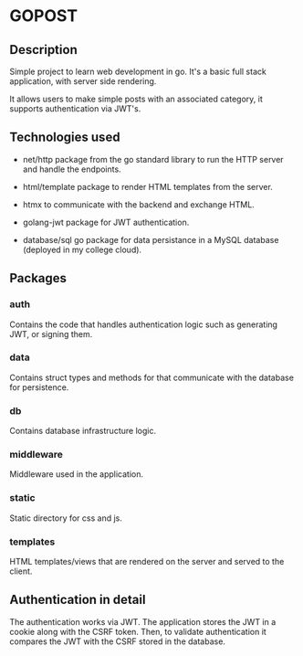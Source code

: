 # GOPOST

## Description

Simple project to learn web development in go. It's a basic full stack application, with server side rendering.

It allows users to make simple posts with an associated category, it supports authentication via JWT's.

## Technologies used

- net/http package from the go standard library to run the HTTP server and handle  the endpoints.

- html/template package to render HTML templates from the server.

- htmx to communicate with the backend and exchange HTML.

- golang-jwt package for JWT authentication.

- database/sql go package for data persistance in a MySQL database (deployed in my college cloud).

## Packages

### auth
Contains the code that handles authentication logic such as generating JWT, or signing them.

### data
Contains struct types and methods for that communicate with the database for persistence.

### db
Contains database infrastructure logic.

### middleware
Middleware used in the application.

### static
Static directory for css and js.

### templates
HTML templates/views that are rendered on the server and served to the client.

## Authentication in detail

The authentication works via JWT. The application stores the JWT in a cookie along with the CSRF token. Then, to validate authentication it compares the JWT with the CSRF stored in the database.

